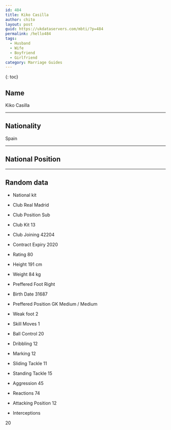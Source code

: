 ```yaml
---
id: 484
title: Kiko Casilla
author: chito
layout: post
guid: https://ukdataservers.com/mbti/?p=484
permalink: /hello484
tags:
  - Husband
  - Wife
  - Boyfriend
  - Girlfriend
category: Marriage Guides
---
```



{: toc}

## Name  
Kiko Casilla 

* * *

## Nationality  
Spain 

* * *

## National Position 

* * *

## Random data 

  * National kit 
  * Club 
Real Madrid 

  * Club Position 
Sub 

  * Club Kit 
13 

  * Club Joining 
42204 

  * Contract Expiry 
2020 

  * Rating 
80 

  * Height 
191 cm 

  * Weight 
84 kg 

  * Preffered Foot 
Right 

  * Birth Date 
31687 

  * Preffered Position 
GK Medium / Medium 

  * Weak foot 
2 

  * Skill Moves 
1 

  * Ball Control 
20 

  * Dribbling 
12 

  * Marking 
12 

  * Sliding Tackle 
11 

  * Standing Tackle 
15 

  * Aggression 
45 

  * Reactions 
74 

  * Attacking Position 
12 

  * Interceptions 

20